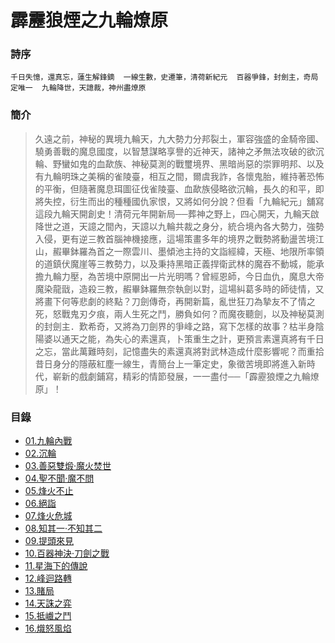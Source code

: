 # 霹靂狼煙之九輪燎原


### 詩序
 ` 千日失憶，還真忘，蓮生解鋒鏑  一線生數，史遷筆，清荷新紀元  百器爭鋒，封劍主，奇局定唯一  九輪降世，天譩裁，神州盡燎原 `

### 簡介
>  久遠之前，神秘的異境九輪天，九大勢力分邦裂土，軍容強盛的金騎帝國、驍勇善戰的魔息國度，以智慧謀略享譽的近神天，諸神之矛無法攻破的欲沉輪、野蠻如鬼的血歃族、神秘莫測的戰璽境界、黑暗尚惡的崇罪明邦、以及有九輪明珠之美稱的雀陵臺，相互之間，爾虞我詐，各懷鬼胎，維持著恐怖的平衡，但隨著魔息珥圖征伐雀陵臺、血歃族侵略欲沉輪，長久的和平，即將失控，衍生而出的種種國仇家恨，又將如何分說？但看「九輪紀元」舖寫這段九輪天開創史！清荷元年開新局──葬神之野上，四心開天，九輪天啟降世之道，天譩之間內，天譩以九輪共裁之身分，統合境內各大勢力，強勢入侵，更有逆三教首腦神機接應，這場策畫多年的境界之戰勢將動盪苦境江山，赮畢鉢羅為首之一際雲川、墨傾池主持的文詣經緯，天極、地限所率領的道鎮伏魔崖等三教勢力，以及秉持黑暗正義捍衛武林的魔吞不動城，能承擔九輪力壓，為苦境中原開出一片光明嗎？曾經恩師，今日血仇，魔息大帝魔染龍戩，造殺三教，赮畢鉢羅無奈執劍以對，這場糾葛多時的師徒情，又將畫下何等悲劇的終點？刀劍傳奇，再開新篇，亂世狂刀為摯友不了情之死，怒戰鬼刃夕痕，兩人生死之鬥，勝負如何？而魔夜聽劍，以及神秘莫測的封劍主．歎希奇，又將為刀劍界的爭峰之路，寫下怎樣的故事？枯半身陰陽婆以通天之能，為失心的素還真，卜策重生之計，更預言素還真將有千日之忘，當此萬難時刻，記憶盡失的素還真將對武林造成什麼影響呢？而重拾昔日身分的隱蔽紅塵一線生，青簡台上一筆定史，象徵苦境即將進入新時代，嶄新的戲劇鋪寫，精彩的情節發展，一一盡付──「霹靂狼煙之九輪燎原」！

### 目錄
- [01.九輪內戰](https://pilicreateworld.tw-blog.com/PILI/PILI69/01.HTM)
- [02.沉輪](https://pilicreateworld.tw-blog.com/PILI/PILI69/02.HTM)
- [03.善惡雙煅‧魔火焚世](https://pilicreateworld.tw-blog.com/PILI/PILI69/03.HTM)
- [04.聖不聞‧魔不問](https://pilicreateworld.tw-blog.com/PILI/PILI69/04.HTM)
- [05.烽火不止](https://pilicreateworld.tw-blog.com/PILI/PILI69/05.HTM)
- [06.絕詣](https://pilicreateworld.tw-blog.com/PILI/PILI69/06.HTM)
- [07.烽火危城](https://pilicreateworld.tw-blog.com/PILI/PILI69/07.HTM)
- [08.知其一‧不知其二](https://pilicreateworld.tw-blog.com/PILI/PILI69/08.HTM)
- [09.提頭來見](https://pilicreateworld.tw-blog.com/PILI/PILI69/09.HTM)
- [10.百器神決‧刀劍之戰](https://pilicreateworld.tw-blog.com/PILI/PILI69/10.HTM)
- [11.星海下的傳說](https://pilicreateworld.tw-blog.com/PILI/PILI69/11.HTM)
- [12.峰迴路轉](https://pilicreateworld.tw-blog.com/PILI/PILI69/12.HTM)
- [13.賭局](https://pilicreateworld.tw-blog.com/PILI/PILI69/13.HTM)
- [14.天誅之弈](https://pilicreateworld.tw-blog.com/PILI/PILI69/14.HTM)
- [15.抵巇之鬥](https://pilicreateworld.tw-blog.com/PILI/PILI69/15.HTM)
- [16.熾怒風焰](https://pilicreateworld.tw-blog.com/PILI/PILI69/16.HTM)